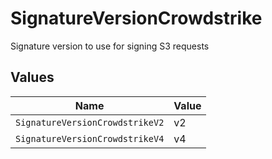 # SignatureVersionCrowdstrike

Signature version to use for signing S3 requests


## Values

| Name                            | Value                           |
| ------------------------------- | ------------------------------- |
| `SignatureVersionCrowdstrikeV2` | v2                              |
| `SignatureVersionCrowdstrikeV4` | v4                              |